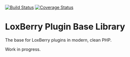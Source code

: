 [![Build Status](https://travis-ci.org/moay/loxberry-plugin-base-php.svg?branch=master)](https://travis-ci.org/moay/loxberry-plugin-base-php)
[![Coverage Status](https://coveralls.io/repos/github/moay/loxberry-plugin-base-php/badge.svg?branch=master)](https://coveralls.io/github/moay/loxberry-plugin-base-php?branch=master)

# LoxBerry Plugin Base Library
The base for LoxBerry plugins in modern, clean PHP.

Work in progress.

